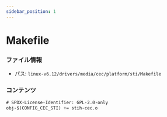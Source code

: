 ```yaml
---
sidebar_position: 1
---
```

# Makefile

### ファイル情報

- パス: `linux-v6.12/drivers/media/cec/platform/sti/Makefile`

### コンテンツ

```txt
# SPDX-License-Identifier: GPL-2.0-only
obj-$(CONFIG_CEC_STI) += stih-cec.o

```
